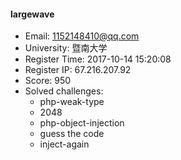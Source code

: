 #### largewave  

* Email: 1152148410@qq.com  
* University: 暨南大学  
* Register Time: 2017-10-14 15:20:08  
* Register IP: 67.216.207.92  
* Score: 950  
* Solved challenges: 
  * php-weak-type  
  * 2048  
  * php-object-injection  
  * guess the code  
  * inject-again  
